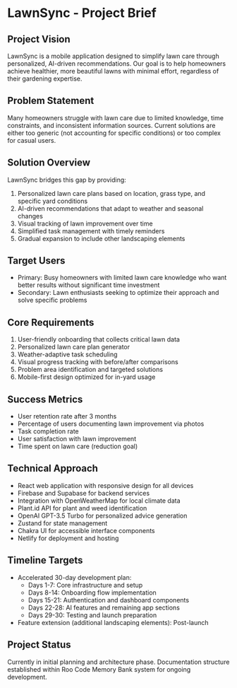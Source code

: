 # LawnSync - Project Brief

## Project Vision
LawnSync is a mobile application designed to simplify lawn care through personalized, AI-driven recommendations. Our goal is to help homeowners achieve healthier, more beautiful lawns with minimal effort, regardless of their gardening expertise.

## Problem Statement
Many homeowners struggle with lawn care due to limited knowledge, time constraints, and inconsistent information sources. Current solutions are either too generic (not accounting for specific conditions) or too complex for casual users.

## Solution Overview
LawnSync bridges this gap by providing:
1. Personalized lawn care plans based on location, grass type, and specific yard conditions
2. AI-driven recommendations that adapt to weather and seasonal changes
3. Visual tracking of lawn improvement over time
4. Simplified task management with timely reminders
5. Gradual expansion to include other landscaping elements

## Target Users
- Primary: Busy homeowners with limited lawn care knowledge who want better results without significant time investment
- Secondary: Lawn enthusiasts seeking to optimize their approach and solve specific problems

## Core Requirements
1. User-friendly onboarding that collects critical lawn data
2. Personalized lawn care plan generator
3. Weather-adaptive task scheduling
4. Visual progress tracking with before/after comparisons
5. Problem area identification and targeted solutions
6. Mobile-first design optimized for in-yard usage

## Success Metrics
- User retention rate after 3 months
- Percentage of users documenting lawn improvement via photos
- Task completion rate
- User satisfaction with lawn improvement
- Time spent on lawn care (reduction goal)

## Technical Approach
- React web application with responsive design for all devices
- Firebase and Supabase for backend services
- Integration with OpenWeatherMap for local climate data
- Plant.id API for plant and weed identification
- OpenAI GPT-3.5 Turbo for personalized advice generation
- Zustand for state management
- Chakra UI for accessible interface components
- Netlify for deployment and hosting

## Timeline Targets
- Accelerated 30-day development plan:
  - Days 1-7: Core infrastructure and setup
  - Days 8-14: Onboarding flow implementation
  - Days 15-21: Authentication and dashboard components
  - Days 22-28: AI features and remaining app sections
  - Days 29-30: Testing and launch preparation
- Feature extension (additional landscaping elements): Post-launch

## Project Status
Currently in initial planning and architecture phase. Documentation structure established within Roo Code Memory Bank system for ongoing development.
